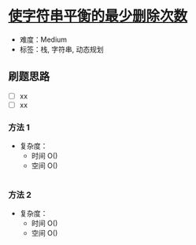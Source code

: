 # [使字符串平衡的最少删除次数](https://leetcode-cn.com/problems/minimum-deletions-to-make-string-balanced/)

- 难度：Medium
- 标签：栈, 字符串, 动态规划

## 刷题思路

- [ ] xx
- [ ] xx

### 方法 1

- 复杂度：
    - 时间 O()
    - 空间 O()

``` js

```

### 方法 2

- 复杂度：
    - 时间 O()
    - 空间 O()

``` js

```
